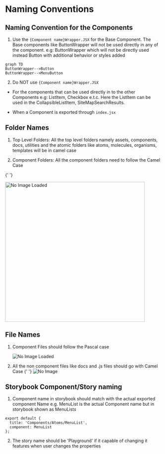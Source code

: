 # Naming Conventions
<!--markdownlint-disable MD013 MD029 MD036 MD024 MD033 MD040-->
## Naming Convention for the Components

1. Use the `{Component name}Wrapper.JSX` for the Base Component. The Base components like ButtonWrapper will not be used directly in any of the component.
   e.g: ButtonWrapper which will not be directly used instead Button with additional behavior or styles added

```mermaid
graph TD
ButtonWrapper-->Button
ButtonWrapper-->MenuButton
```

2. Do NOT use `{Component name}Wrapper.JSX`

- For the components that can be used directly in to the other Components
  e.g: ListItem, Checkbox e.t.c. Here the ListItem can be used in the CollapsibleListItem, SiteMapSearchResults.

- When a Component is exported through `index.jsx`

## Folder Names

1. Top Level Folders:
   All the top level folders namely assets, components, docs, utilities and the atomic folders like atoms, molecules, organisms, templates will be in camel case

2. Component Folders:
   All the component folders need to follow the Camel Case

{' '}

<img src='./images/folder-names.png' width='450px' alt="No Image Loaded" />

## File Names

1. Component Files should follow the Pascal case

   <img src='./images/component-files.png' alt="No Image Loaded"/>

2. All the non component files like docs and .js files should go with Camel Case
   {' '}
   <img src='./images/non-component-files.png' alt="No Image"  />

## Storybook Component/Story naming

1. Component name in storybook should match with the actual exported component Name
   e.g. MenuList is the actual Component name but in storybook shown as MenuList*s*

```
export default {
  title: 'Components/Atoms/MenuList',
  component: MenuList
};
```

2. The story name should be 'Playground' if it capable of changing it features when user changes the properties
